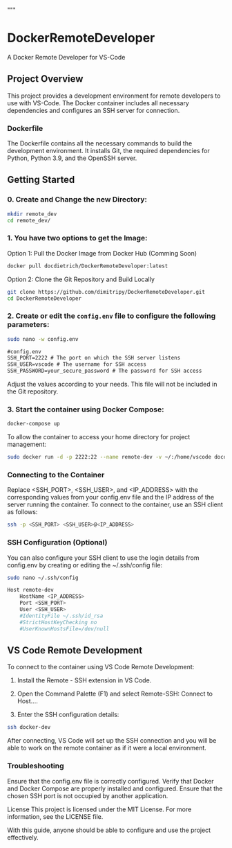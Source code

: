"""
# DockerRemoteDeveloper
A Docker Remote Developer for VS-Code

## Project Overview
This project provides a development environment for remote developers to use with VS-Code. The Docker container includes all necessary dependencies and configures an SSH server for connection.

### Dockerfile
The Dockerfile contains all the necessary commands to build the development environment. It installs Git, the required dependencies for Python, Python 3.9, and the OpenSSH server.

## Getting Started
### 0. Create and Change the new Directory:

```sh
mkdir remote_dev
cd remote_dev/
```
### 1. You have two options to get the Image:

Option 1: Pull the Docker Image from Docker Hub (Comming Soon)
```sh
docker pull docdietrich/DockerRemoteDeveloper:latest
```
Option 2: Clone the Git Repository and Build Locally
```sh
git clone https://github.com/dimitripy/DockerRemoteDeveloper.git
cd DockerRemoteDeveloper
```
### 2. Create or edit the `config.env` file to configure the following parameters:

```sh
sudo nano -w config.env
```
```txt
#config.env
SSH_PORT=2222 # The port on which the SSH server listens
SSH_USER=vscode # The username for SSH access
SSH_PASSWORD=your_secure_password # The password for SSH access
```
Adjust the values according to your needs. This file will not be included in the Git repository.

### 3. Start the container using Docker Compose:
```sh
docker-compose up
```
To allow the container to access your home directory for project management:
```sh
sudo docker run -d -p 2222:22 --name remote-dev -v ~/:/home/vscode docdietrich/DockerRemoteDeveloper:latest
```
### Connecting to the Container
Replace <SSH_PORT>, <SSH_USER>, and <IP_ADDRESS> with the corresponding values from your config.env file and the IP address of the server running the container.
To connect to the container, use an SSH client as follows:
```sh
ssh -p <SSH_PORT> <SSH_USER>@<IP_ADDRESS>
```
### SSH Configuration (Optional)
You can also configure your SSH client to use the login details from config.env by creating or editing the ~/.ssh/config file:
```sh
sudo nano ~/.ssh/config
```
```sh
Host remote-dev
    HostName <IP_ADDRESS>
    Port <SSH_PORT>
    User <SSH_USER>
    #IdentityFile ~/.ssh/id_rsa
    #StrictHostKeyChecking no
    #UserKnownHostsFile=/dev/null
```
## VS Code Remote Development
To connect to the container using VS Code Remote Development:

1. Install the Remote - SSH extension in VS Code.

2. Open the Command Palette (F1) and select Remote-SSH: Connect to Host....

3. Enter the SSH configuration details:

```sh
ssh docker-dev 
```

After connecting, VS Code will set up the SSH connection and you will be able to work on the remote container as if it were a local environment.

### Troubleshooting
Ensure that the config.env file is correctly configured.
Verify that Docker and Docker Compose are properly installed and configured.
Ensure that the chosen SSH port is not occupied by another application.

License
This project is licensed under the MIT License. For more information, see the LICENSE file.

With this guide, anyone should be able to configure and use the project effectively.

